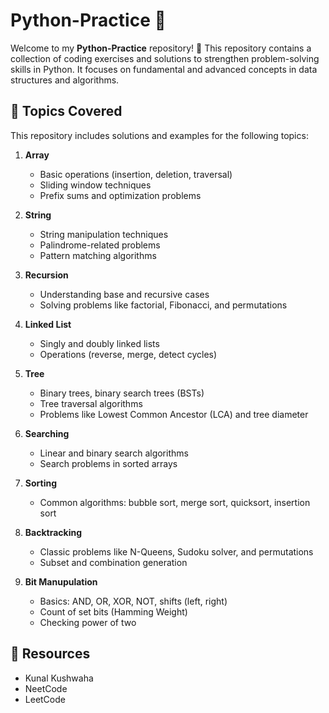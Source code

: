 # Python-Practice 🐍

Welcome to my **Python-Practice** repository! 🎉 This repository contains a collection of coding exercises and solutions to strengthen problem-solving skills in Python. It focuses on fundamental and advanced concepts in data structures and algorithms.

## 📂 Topics Covered

This repository includes solutions and examples for the following topics:

1. **Array**  
   - Basic operations (insertion, deletion, traversal)  
   - Sliding window techniques  
   - Prefix sums and optimization problems  

2. **String**  
   - String manipulation techniques  
   - Palindrome-related problems  
   - Pattern matching algorithms  

3. **Recursion**  
   - Understanding base and recursive cases  
   - Solving problems like factorial, Fibonacci, and permutations  

4. **Linked List**  
   - Singly and doubly linked lists  
   - Operations (reverse, merge, detect cycles)  

5. **Tree**  
   - Binary trees, binary search trees (BSTs) 
   - Tree traversal algorithms
   - Problems like Lowest Common Ancestor (LCA) and tree diameter  

6. **Searching**  
   - Linear and binary search algorithms  
   - Search problems in sorted arrays  

7. **Sorting**  
   - Common algorithms: bubble sort, merge sort, quicksort, insertion sort

8. **Backtracking**  
   - Classic problems like N-Queens, Sudoku solver, and permutations  
   - Subset and combination generation

9. **Bit Manupulation**
   - Basics: AND, OR, XOR, NOT, shifts (left, right)
   - Count of set bits (Hamming Weight)
   - Checking power of two
  
 ## 📖 Resources
   - Kunal Kushwaha
   - NeetCode
   - LeetCode
